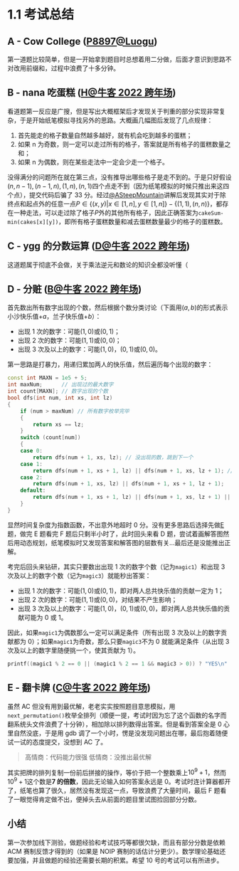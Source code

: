 # 1.1 考试总结

## A - Cow College ([P8897@Luogu](https://www.luogu.com.cn/problem/P8897))

第一道题比较简单，但是一开始拿到题目时总想着用二分做，后面才意识到思路不对改用前缀和，过程中浪费了十多分钟。

## B - nana 吃蛋糕 ([H@牛客 2022 跨年场](https://ac.nowcoder.com/acm/contest/49343/H))

看道题第一反应是广搜，但是写出大概框架后才发现关于判重的部分实现非常复杂，于是开始纸笔模拟寻找另外的思路。大概画几幅图后发现了几点规律：

1. 首先能走的格子数量自然越多越好，就有机会吃到越多的蛋糕；
2. 如果 n 为奇数，则一定可以走过所有的格子，答案就是所有格子的蛋糕数量之和；
3. 如果 n 为偶数，则在某些走法中一定会少走一个格子。

没得满分的问题所在就在第三点，没有推导出哪些格子是走不到的。于是只好假设$(n,n-1),(n-1,n),(1,n),(n,1)$四个点走不到（因为纸笔模拟的时候只推出来这四个点），提交代码后骗了 33 分。经过[@ASteepMountain](https://www.luogu.com.cn/user/766639)讲解后发现其实对于除终点和起点外的任意一点$P \in \{(x,y) | x \in [1,n], y \in [1,n]\} - \{(1,1),(n,n)\}$，都存在一种走法，可以走过除了格子$P$外的其他所有格子，因此正确答案为`cakeSum-min(cakes[x][y])`，即所有格子蛋糕数量和减去蛋糕数量最少的格子的蛋糕数。

## C - ygg 的分数运算 ([D@牛客 2022 跨年场](https://ac.nowcoder.com/acm/contest/49343/D))

这道题属于彻底不会做，关于乘法逆元和数论的知识全都没听懂（

## D - 分赃 ([B@牛客 2022 跨年场](https://ac.nowcoder.com/acm/contest/49343/B))

首先数出所有数字出现的个数，然后根据个数分类讨论（下面用$(a,b)$的形式表示小沙快乐值$+a$，兰子快乐值$+b$）：

- 出现 1 次的数字：可能$(1,0)$或$(0,1)$；
- 出现 2 次的数字：可能$(1,1)$或$(0,0)$；
- 出现 3 次及以上的数字：可能$(1,0)$，$(0,1)$或$(0,0)$。

第一思路是打暴力，用递归累加两人的快乐值，然后遍历每个出现的数字：

```cpp
const int MAXN = 1e5 + 5;
int maxNum;      // 出现过的最大数字
int count[MAXN]; // 数字出现的个数
bool dfs(int num, int xs, int lz)
{
    if (num > maxNum) // 所有数字枚举完毕
    {
        return xs == lz;
    }
    switch (count[num])
    {
    case 0:
        return dfs(num + 1, xs, lz); // 没出现的数，跳到下一个
    case 1:
        return dfs(num + 1, xs + 1, lz) || dfs(num + 1, xs, lz + 1); // 往下枚举两种分法的分支，有一条可行那么当前的分法就可行
    case 2:
        return dfs(num + 1, xs, lz) || dfs(num + 1, xs + 1, lz + 1);
    default:
        return dfs(num + 1, xs + 1, lz) || dfs(num + 1, xs, lz + 1) || dfs(num + 1, xs, lz);
    }
}
```

显然时间复杂度为指数函数，不出意外地超时 0 分。没有更多思路后选择先做[E](#E)题，做完 E 题看完 F 题后只剩半小时了，此时回头来看 D 题，尝试着画解答图然后用动态规划，纸笔模拟时又发现答案和解答图的层数有关...最后还是没能推出正解。

考完后回头来钻研，其实只要数出出现 1 次的数字个数（记为`magic1`）和出现 3 次及以上的数字个数（记为`magic3`）就能秒出答案：

- 出现 1 次的数字：可能$(1,0)$或$(0,1)$，即对两人总共快乐值的贡献一定为 1；
- 出现 2 次的数字：可能$(1,1)$或$(0,0)$，对结果不产生影响；
- 出现 3 次及以上的数字：可能$(1,0)$，$(0,1)$或$(0,0)$，即对两人总共快乐值的贡献可能为 0 或 1。

因此，如果`magic1`为偶数那么一定可以满足条件（所有出现 3 次及以上的数字贡献都为 0）；如果`magic1`为奇数，那么只要`magic3`不为 0 就能满足条件（从出现 3 次及以上的数字里随便挑一个，使其贡献为 1）。

```cpp
printf((magic1 % 2 == 0 || (magic1 % 2 == 1 && magic3 > 0)) ? "YES\n" : "NO\n");
```

## E - 翻卡牌 ([C@牛客 2022 跨年场](https://ac.nowcoder.com/acm/contest/49343/C))

虽然 AC 但没有用到最优解，老老实实按照题目意思模拟，用`next_permutation()`枚举全排列（顺便一提，考试时因为忘了这个函数的名字而翻系统头文件浪费了十分钟），相加除以排列数得出答案。但是看到答案全是 0 心里自然没底，于是用 gdb 调了一个小时，愣是没发现问题出在哪，最后抱着随便试一试的态度提交，没想到 AC 了。

> 高情商：代码能力很强
> 低情商：没推出最优解

其实把牌的排列复制一份前后拼接的操作，等价于把一个整数乘上$10^9+1$，然而$10^9+1$这个数是**7 的倍数**，因此无论输入如何答案永远是 0。考试时连计算器都开了，纸笔也算了很久，居然没有发现这一点，导致浪费了大量时间，最后 F 题看了一眼觉得肯定做不出，便掉头去从前面的题目里试图捡回部分分数。

## 小结

第一次参加线下测验，做题经验和考试技巧等都很欠缺，而且有部分分数是依赖 ACM 赛制反馈才得到的（如果是 NOIP 赛制的话估计分更少）。数学理论基础还要加强，并且做题的经验还需要长期的积累。希望 10 号的考试可以有所进步。
